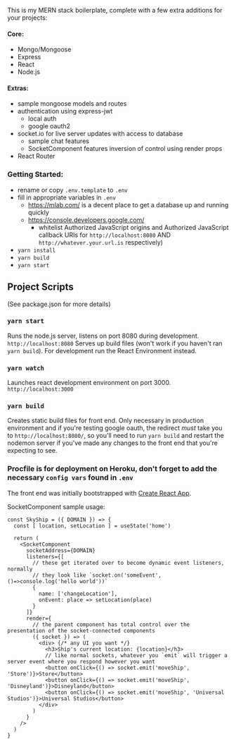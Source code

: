This is my MERN stack boilerplate, complete with a few extra additions for your projects:

#### Core:
* Mongo/Mongoose
* Express
* React
* Node.js

#### Extras:
* sample mongoose models and routes
* authentication using express-jwt
    * local auth
    * google oauth2
* socket.io for live server updates with access to database
    * sample chat features
    * SocketComponent features inversion of control using render props
* React Router

### Getting Started:
* rename or copy `.env.template` to `.env`
* fill in appropriate variables in `.env`
    * https://mlab.com/ is a decent place to get a database up and running quickly
    * https://console.developers.google.com/ 
        * whitelist Authorized JavaScript origins and Authorized JavaScript callback URIs for `http://localhost:8080` AND `http://whatever.your.url.is` respectively)
* `yarn install`
* `yarn build`
* `yarn start`

## Project Scripts

(See package.json for more details)

### `yarn start`

Runs the node.js server, listens on port 8080 during development. `http://localhost:8080`
Serves up build files (won't work if you haven't ran `yarn build`). For development run the 
React Environment instead.

### `yarn watch`

Launches react development environment on port 3000. `http://localhost:3000`

### `yarn build`

Creates static build files for front end. Only necessary in production environment and if you're testing google oauth, the redirect _must_ take you to `http://localhost:8080/`, so you'll need to run `yarn build` and restart the nodemon server if you've made any changes to the front end that you're expecting to see.

### Procfile is for deployment on Heroku, don't forget to add the necessary `config vars` found in `.env`

The front end was initially bootstrapped with [Create React App](https://github.com/facebook/create-react-app).

SocketComponent sample usage:

```
const SkyShip = ({ DOMAIN }) => {
  const [ location, setLocation ] = useState('home')

  return (
    <SocketComponent
      socketAddress={DOMAIN}
      listeners={[ 
        // these get iterated over to become dynamic event listeners, normally
        // they look like `socket.on('someEvent', ()=>console.log('hello world'))`
        {
          name: ['changeLocation'],
          onEvent: place => setLocation(place)
        }
	  ]}
      render={ 
        // the parent component has total control over the presentation of the socket-connected components
        ({ socket }) => (
          <div> {/* any UI you want */}
            <h3>Ship's current location: {location}</h3>
            // like normal sockets, whatever you `emit` will trigger a server event where you respond however you want
            <button onClick={() => socket.emit('moveShip', 'Store')}>Store</button>
            <button onClick={() => socket.emit('moveShip', 'Disneyland')}>Disneyland</button>
            <button onClick={() => socket.emit('moveShip', 'Universal Studios')}>Universal Studios</button>
          </div>
        )
      }
    />
  )
}
```